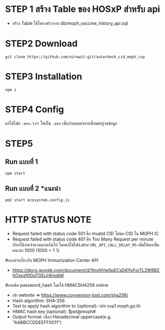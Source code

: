 # STEP 1 สร้าง Table ของ HOSxP สำหรับ api

- สร้าง Table ใช้โครงสร้างจาก db/moph_vaccine_history_api.sql

# STEP2 Download

```
git clone https://github.com/nirawit-git/autocheck_cid_moph_cvp
```

# STEP3 Installation

```
npm i
```

# STEP4 Config

แก้ไขไฟล์ `.env.txt` ให้เป็น `.env` เพื่อกำหนดค่าการเชื่อมต่อฐานข้อมูล

# STEP5

## Run แบบที่ 1

```
npm start
```

## Run แบบที่ 2 \*แนะนำ

```
pm2 start ecosystem.config.js
```

# HTTP STATUS NOTE

- Request failed with status code 501 คือ Invalid CID ไม่พบ CID ใน MOPH IC
- Request failed with status code 401 คือ Too Many Request per minute เรียกใช้งานจำนวนมากเกินไป โดยแก้ไขไฟล์.env <code>URL_API_CALL_DELAY_MS</code> เพิ่มให้มากขึ้น แนะนำ 1000 (1000 = 1 วิ)

#เอกสารเกี่ยวกับ MOPH Immunization Center API

- https://docs.google.com/document/d/1Inyhfrte0pECsD8YoForTL2W8B2hOxezf0GpTGEjJr8/edit#

#เทคนิค password_hash โดยใช้ HMACSHA256 online

- เข้า website => https://www.conversion-tool.com/sha256/
- Hash algorithm: SHA-256
- Text to apply hash algorithm to (optional): รหัส cvp1.moph.go.th
- HMAC hash key (optional): \$jwt@moph#
- Output format: เลือก Hexadecimal uppercase(e.g. "AABBCCDDEEFF0011")
